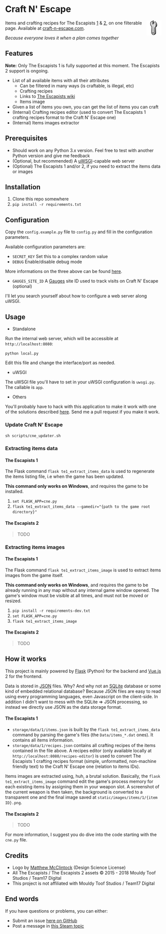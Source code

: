 # Craft N' Escape

<img src="static/images/logo.png" align="right">

Items and crafting recipes for The Escapists [1](https://www.team17.com/games/escapists/) & [2](https://www.team17.com/games/the-escapists-2/),
on one filterable page. Available at [craft-n-escape.com](https://craft-n-escape.com/).

_Because everyone loves it when a plan comes together_

## Features

**Note:** Only The Escapists 1 is fully supported at this moment. The Escapists 2 support is ongoing.

  - List of all available items with all their attributes
    - Can be filtered in many ways (is craftable, is illegal, etc)
    - Crafting recipes
    - Links to [The Escapists wiki](http://theescapists.gamepedia.com/)
    - Items image
  - Given a list of items you own, you can get the list of items you can craft
  - (Internal) Crafting recipes editor (used to convert The Escapists 1 crafting recipes format to the Craft N' Escape one)
  - (Internal) Items images extractor

## Prerequisites

  - Should work on any Python 3.x version. Feel free to test with another Python version and give me feedback
  - (Optional, but recommended) A [uWSGI](https://uwsgi-docs.readthedocs.io/en/latest/)-capable web server
  - (Optional) The Escapists 1 and/or 2, if you need to extract the items data or images

## Installation

  1. Clone this repo somewhere
  2. `pip install -r requirements.txt`

## Configuration

Copy the `config.example.py` file to `config.py` and fill in the configuration parameters.

Available configuration parameters are:

  - `SECRET_KEY` Set this to a complex random value
  - `DEBUG` Enable/disable debug mode

More informations on the three above can be found [here](http://flask.pocoo.org/docs/0.12/config/#builtin-configuration-values).

  - `GAUGES_SITE_ID` A [Gauges](https://gaug.es/) site ID used to track visits on Craft N' Escape (optional)

I'll let you search yourself about how to configure a web server along uWSGI.

## Usage

  - Standalone

Run the internal web server, which will be accessible at `http://localhost:8080`:

```
python local.py
```

Edit this file and change the interface/port as needed.

  - uWSGI

The uWSGI file you'll have to set in your uWSGI configuration is `uwsgi.py`. The callable is `app`.

  - Others

You'll probably have to hack with this application to make it work with one of the solutions described
[here](http://flask.pocoo.org/docs/0.12/deploying/). Send me a pull request if you make it work.

### Update Craft N' Escape

`sh scripts/cne_updater.sh`

### Extracting items data

#### The Escapists 1

The Flask command `flask te1_extract_items_data` is used to regenerate the items listing file, i.e when the game has been
updated.

**This command only works on Windows**, and requires the game to be installed.

  1. `set FLASK_APP=cne.py`
  2. `flask te1_extract_items_data --gamedir="{path to the game root directory}"`

#### The Escapists 2

> TODO

### Extracting items images

#### The Escapists 1

The Flask command `flask te1_extract_items_image` is used to extract items images from the game itself.

**This command only works on Windows**, and requires the game to be already running in any map without any internal game
window opened. The game's window must be visible at all times, and must not be moved or resized.

  1. `pip install -r requirements-dev.txt`
  2. `set FLASK_APP=cne.py`
  3. `flask te1_extract_items_image`

#### The Escapists 2

> TODO

## How it works

This project is mainly powered by [Flask](http://flask.pocoo.org/) (Python) for the backend and
[Vue.js](http://vuejs.org/) 2 for the frontend.

Data is stored in [JSON](https://en.wikipedia.org/wiki/JSON) files. Why? And why not an [SQLite](https://en.wikipedia.org/wiki/SQLite)
database or some kind of embedded relational database? Because JSON files are easy to read using every programming languages,
even Javascript on the client-side. In addition I didn't want to mess with the SQLite => JSON processing, so instead
we directly use JSON as the data storage format.

#### The Escapists 1

  - `storage/data/1/items.json` is built by the `flask te1_extract_items_data` command by parsing the game's files (the `Data/items_*.dat` ones). It contains all items information.
  - `storage/data/1/recipes.json` contains all crafting recipes of the items contained in the file above. A recipes editor (only available locally at `http://localhost:8080/recipes-editor`) is used to convert The Escapists 1 crafting recipes format (simple, unformatted, non-machine friendly text) to the Craft N' Escape one (relation to items IDs).

Items images are extracted using, huh, a brutal solution. Basically, the `flask te1_extract_items_image` command edit the game's
process memory for each existing items by assigning them in your weapon slot. A screenshot of the current weapon is then
taken, the background is converted to a transparent one and the final image saved at `static/images/items/1/{item ID}.png`.

#### The Escapists 2

> TODO

For more information, I suggest you do dive into the code starting with the `cne.py` file.

## Credits

  - Logo by [Matthew McClintock](https://www.iconfinder.com/icons/34703/beos_customize_wrench_icon) (Design Science License)
  - All The Escapists / The Escapists 2 assets © 2015 - 2018 Mouldy Toof Studios / Team17 Digital
  - This project is not affiliated with Mouldy Toof Studios / Team17 Digital

## End words

If you have questions or problems, you can either:

  - Submit an issue [here on GitHub](https://github.com/EpocDotFr/craft-n-escape/issues)
  - Post a message in [this Steam topic](https://steamcommunity.com/app/298630/discussions/0/1471968797464250630/)